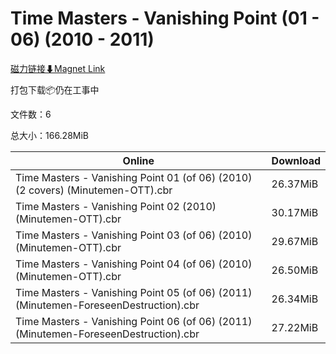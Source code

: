 # Time Masters - Vanishing Point (01 - 06) (2010 - 2011)

[磁力链接⬇Magnet Link](magnet:?xt=urn:btih:188052669f50996d42ab632def403ee5375161b6&dn=Time%20Masters%20-%20Vanishing%20Point%20%2801%20-%2006%29%20%282010%20-%202011%29)

打包下载📦仍在工事中

文件数：6

总大小：166.28MiB

Online | Download
--- | ---
Time Masters - Vanishing Point 01 (of 06) (2010) (2 covers) (Minutemen-OTT).cbr | 26.37MiB
Time Masters - Vanishing Point 02 (2010) (Minutemen-OTT).cbr | 30.17MiB
Time Masters - Vanishing Point 03 (of 06) (2010) (Minutemen-OTT).cbr | 29.67MiB
Time Masters - Vanishing Point 04 (of 06) (2010) (Minutemen-OTT).cbr | 26.50MiB
Time Masters - Vanishing Point 05 (of 06) (2011) (Minutemen-ForeseenDestruction).cbr | 26.34MiB
Time Masters - Vanishing Point 06 (of 06) (2011) (Minutemen-ForeseenDestruction).cbr | 27.22MiB